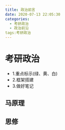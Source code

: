 ```yaml
---
title: 政治前言
date: 2020-07-13 22:05:30
categories:
  - 考研政治
  - 政治前沿
tags:考研政治
---
```

# 考研政治
 - 1.重点标示(绿、黄、白)
 - 2.框架搭建
 - 3.做好笔记

## 马原理








## 思修
